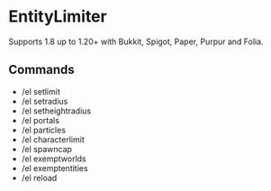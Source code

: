 # EntityLimiter

Supports 1.8 up to 1.20+ with Bukkit, Spigot, Paper, Purpur and Folia.

## Commands

- /el setlimit
- /el setradius
- /el setheightradius
- /el portals
- /el particles
- /el characterlimit
- /el spawncap
- /el exemptworlds
- /el exemptentities
- /el reload

